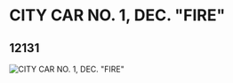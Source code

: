 # CITY CAR NO. 1, DEC. "FIRE"
## 12131
![CITY CAR NO. 1, DEC. "FIRE"](https://lc-www-live-s.legocdn.com/media/bricks/5/2/6021148.jpg)